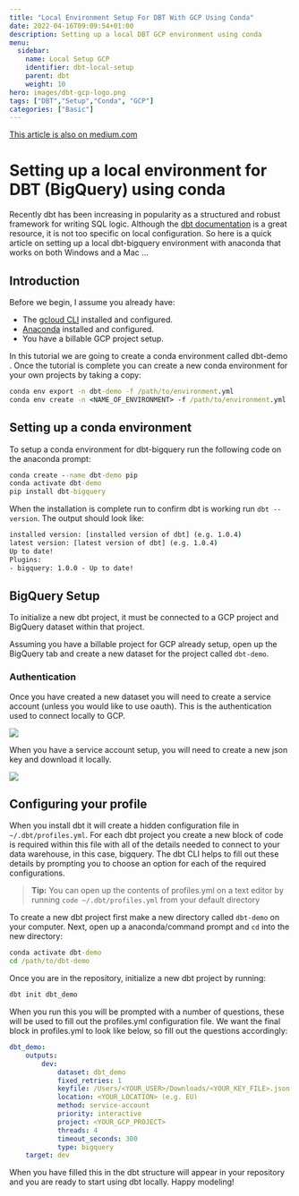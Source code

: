 ```yaml
---
title: "Local Environment Setup For DBT With GCP Using Conda"
date: 2022-04-16T09:09:54+01:00
description: Setting up a local DBT GCP environment using conda
menu:
  sidebar:
    name: Local Setup GCP
    identifier: dbt-local-setup
    parent: dbt
    weight: 10
hero: images/dbt-gcp-logo.png
tags: ["DBT","Setup","Conda", "GCP"]
categories: ["Basic"]
---
```


[This article is also on medium.com](https://medium.com/@matthh9797/setting-up-a-local-environment-for-dbt-bigquery-using-conda-60a207617053)

# Setting up a local environment for DBT (BigQuery) using conda

Recently dbt has been increasing in popularity as a structured and robust framework for writing SQL logic. Although the [dbt documentation](https://docs.getdbt.com/) is a great resource, it is not too specific on local configuration. So here is a quick article on setting up a local dbt-bigquery environment with anaconda that works on both Windows and a Mac …

## Introduction

Before we begin, I assume you already have:

 - The [gcloud CLI](https://cloud.google.com/sdk/docs/install) installed and configured.
 - [Anaconda](https://www.anaconda.com/products/distribution) installed and configured.
 - You have a billable GCP project setup.

In this tutorial we are going to create a conda environment called dbt-demo . Once the tutorial is complete you can create a new conda environment for your own projects by taking a copy:

```cmd
conda env export -n dbt-demo -f /path/to/environment.yml
conda env create -n <NAME_OF_ENVIRONMENT> -f /path/to/environment.yml
```

## Setting up a conda environment

To setup a conda environment for dbt-bigquery run the following code on the anaconda prompt:

```cmd
conda create --name dbt-demo pip
conda activate dbt-demo
pip install dbt-bigquery
```

When the installation is complete run to confirm dbt is working run `dbt --version`. The output should look like:

```cmd
installed version: [installed version of dbt] (e.g. 1.0.4)
latest version: [latest version of dbt] (e.g. 1.0.4)
Up to date!
Plugins:
- bigquery: 1.0.0 - Up to date!
```

## BigQuery Setup

To initialize a new dbt project, it must be connected to a GCP project and BigQuery dataset within that project.

Assuming you have a billable project for GCP already setup, open up the BigQuery tab and create a new dataset for the project called `dbt-demo`.

### Authentication

Once you have created a new dataset you will need to create a service account (unless you would like to use oauth). This is the authentication used to connect locally to GCP.

<img src="Https://drive.google.com/uc?export=view&id=1B72WDTy_6HHUPY0wXzYgQ-i2NXVeuToH">


When you have a service account setup, you will need to create a new json key and download it locally.

<img src="Https://drive.google.com/uc?export=view&id=1B7czVHYioQoLeUXy6XM_CGf_x2i1kB7c">

## Configuring your profile

When you install dbt it will create a hidden configuration file in `~/.dbt/profiles.yml`. For each dbt project you create a new block of code is required within this file with all of the details needed to connect to your data warehouse, in this case, bigquery. The dbt CLI helps to fill out these details by prompting you to choose an option for each of the required configurations.

> **Tip:** You can open up the contents of profiles.yml on a text editor by running `code ~/.dbt/profiles.yml` from your default directory

To create a new dbt project first make a new directory called `dbt-demo` on your computer. Next, open up a anaconda/command prompt and `cd` into the new directory:

```cmd
conda activate dbt-demo
cd /path/to/dbt-demo
```

Once you are in the repository, initialize a new dbt project by running:

```cmd
dbt init dbt_demo
```

When you run this you will be prompted with a number of questions, these will be used to fill out the profiles.yml configuration file. We want the final block in profiles.yml to look like below, so fill out the questions accordingly:

```yml
dbt_demo:
    outputs:
        dev:
            dataset: dbt_demo
            fixed_retries: 1
            keyfile: /Users/<YOUR_USER>/Downloads/<YOUR_KEY_FILE>.json
            location: <YOUR_LOCATION> (e.g. EU)
            method: service-account
            priority: interactive
            project: <YOUR_GCP_PROJECT>
            threads: 4
            timeout_seconds: 300
            type: bigquery
    target: dev
```

When you have filled this in the dbt structure will appear in your repository and you are ready to start using dbt locally. Happy modeling!
